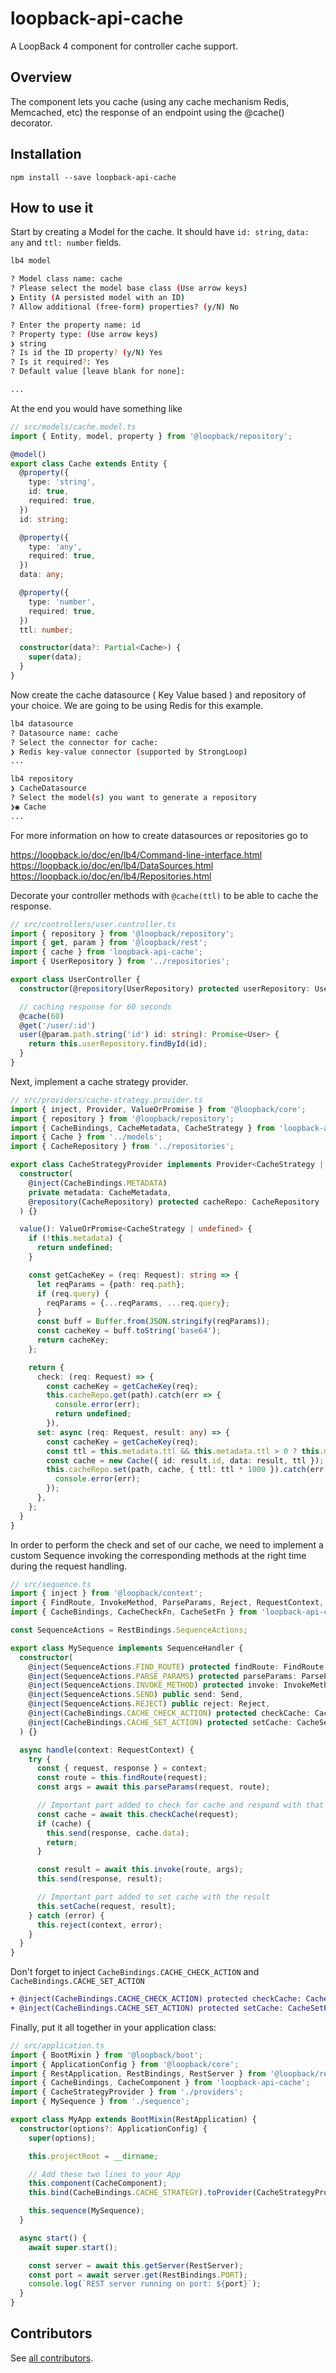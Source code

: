 # loopback-api-cache

A LoopBack 4 component for controller cache support.

## Overview

The component lets you cache (using any cache mechanism Redis, Memcached, etc) the response of an endpoint
using the @cache() decorator.

## Installation

```shell
npm install --save loopback-api-cache
```

## How to use it

Start by creating a Model for the cache.
It should have `id: string`, `data: any` and `ttl: number` fields.

```sh
lb4 model
```

```sh
? Model class name: cache
? Please select the model base class (Use arrow keys)
❯ Entity (A persisted model with an ID) 
? Allow additional (free-form) properties? (y/N) No

? Enter the property name: id
? Property type: (Use arrow keys)
❯ string 
? Is id the ID property? (y/N) Yes
? Is it required?: Yes
? Default value [leave blank for none]: 

...
```

At the end you would have something like

```ts
// src/models/cache.model.ts
import { Entity, model, property } from '@loopback/repository';

@model()
export class Cache extends Entity {
  @property({
    type: 'string',
    id: true,
    required: true,
  })
  id: string;

  @property({
    type: 'any',
    required: true,
  })
  data: any;

  @property({
    type: 'number',
    required: true,
  })
  ttl: number;

  constructor(data?: Partial<Cache>) {
    super(data);
  }
}
```

Now create the cache datasource ( Key Value based ) and repository of your choice.
We are going to be using Redis for this example.

```sh
lb4 datasource
? Datasource name: cache
? Select the connector for cache: 
❯ Redis key-value connector (supported by StrongLoop) 
...
```

```sh
lb4 repository
❯ CacheDatasource 
? Select the model(s) you want to generate a repository 
❯◉ Cache
...
```
For more information on how to create datasources or repositories go to

https://loopback.io/doc/en/lb4/Command-line-interface.html
https://loopback.io/doc/en/lb4/DataSources.html
https://loopback.io/doc/en/lb4/Repositories.html


Decorate your controller methods with `@cache(ttl)` to be able to cache the response.

```ts
// src/controllers/user.controller.ts
import { repository } from '@loopback/repository';
import { get, param } from '@loopback/rest';
import { cache } from 'loopback-api-cache';
import { UserRepository } from '../repositories';

export class UserController {
  constructor(@repository(UserRepository) protected userRepository: UserRepository) {}

  // caching response for 60 seconds
  @cache(60)
  @get('/user/:id')
  user(@param.path.string('id') id: string): Promise<User> {
    return this.userRepository.findById(id);
  }
}
```

Next, implement a cache strategy provider.

```ts
// src/providers/cache-strategy.provider.ts
import { inject, Provider, ValueOrPromise } from '@loopback/core';
import { repository } from '@loopback/repository';
import { CacheBindings, CacheMetadata, CacheStrategy } from 'loopback-api-cache';
import { Cache } from '../models';
import { CacheRepository } from '../repositories';

export class CacheStrategyProvider implements Provider<CacheStrategy | undefined> {
  constructor(
    @inject(CacheBindings.METADATA)
    private metadata: CacheMetadata,
    @repository(CacheRepository) protected cacheRepo: CacheRepository
  ) {}

  value(): ValueOrPromise<CacheStrategy | undefined> {
    if (!this.metadata) {
      return undefined;
    }

    const getCacheKey = (req: Request): string => {
      let reqParams = {path: req.path};
      if (req.query) {
        reqParams = {...reqParams, ...req.query};
      }
      const buff = Buffer.from(JSON.stringify(reqParams));
      const cacheKey = buff.toString('base64');
      return cacheKey;
    };

    return {
      check: (req: Request) => {
        const cacheKey = getCacheKey(req);
        this.cacheRepo.get(path).catch(err => {
          console.error(err);
          return undefined;
        }),
      set: async (req: Request, result: any) => {
        const cacheKey = getCacheKey(req);
        const ttl = this.metadata.ttl && this.metadata.ttl > 0 ? this.metadata.ttl : 0;
        const cache = new Cache({ id: result.id, data: result, ttl });
        this.cacheRepo.set(path, cache, { ttl: ttl * 1000 }).catch(err => {
          console.error(err);
        });
      },
    };
  }
}
```

In order to perform the check and set of our cache, we need to implement a custom Sequence
invoking the corresponding methods at the right time during the request handling.

```ts
// src/sequence.ts
import { inject } from '@loopback/context';
import { FindRoute, InvokeMethod, ParseParams, Reject, RequestContext, RestBindings, Send, SequenceHandler } from '@loopback/rest';
import { CacheBindings, CacheCheckFn, CacheSetFn } from 'loopback-api-cache';

const SequenceActions = RestBindings.SequenceActions;

export class MySequence implements SequenceHandler {
  constructor(
    @inject(SequenceActions.FIND_ROUTE) protected findRoute: FindRoute,
    @inject(SequenceActions.PARSE_PARAMS) protected parseParams: ParseParams,
    @inject(SequenceActions.INVOKE_METHOD) protected invoke: InvokeMethod,
    @inject(SequenceActions.SEND) public send: Send,
    @inject(SequenceActions.REJECT) public reject: Reject,
    @inject(CacheBindings.CACHE_CHECK_ACTION) protected checkCache: CacheCheckFn,
    @inject(CacheBindings.CACHE_SET_ACTION) protected setCache: CacheSetFn
  ) {}

  async handle(context: RequestContext) {
    try {
      const { request, response } = context;
      const route = this.findRoute(request);
      const args = await this.parseParams(request, route);

      // Important part added to check for cache and respond with that if found
      const cache = await this.checkCache(request);
      if (cache) {
        this.send(response, cache.data);
        return;
      }

      const result = await this.invoke(route, args);
      this.send(response, result);

      // Important part added to set cache with the result
      this.setCache(request, result);
    } catch (error) {
      this.reject(context, error);
    }
  }
}
```

Don't forget to inject `CacheBindings.CACHE_CHECK_ACTION` and `CacheBindings.CACHE_SET_ACTION`

```diff
+ @inject(CacheBindings.CACHE_CHECK_ACTION) protected checkCache: CacheCheckFn,
+ @inject(CacheBindings.CACHE_SET_ACTION) protected setCache: CacheSetFn,
```


Finally, put it all together in your application class:

```ts
// src/application.ts
import { BootMixin } from '@loopback/boot';
import { ApplicationConfig } from '@loopback/core';
import { RestApplication, RestBindings, RestServer } from '@loopback/rest';
import { CacheBindings, CacheComponent } from 'loopback-api-cache';
import { CacheStrategyProvider } from './providers';
import { MySequence } from './sequence';

export class MyApp extends BootMixin(RestApplication) {
  constructor(options?: ApplicationConfig) {
    super(options);

    this.projectRoot = __dirname;

    // Add these two lines to your App
    this.component(CacheComponent);
    this.bind(CacheBindings.CACHE_STRATEGY).toProvider(CacheStrategyProvider);

    this.sequence(MySequence);
  }

  async start() {
    await super.start();

    const server = await this.getServer(RestServer);
    const port = await server.get(RestBindings.PORT);
    console.log(`REST server running on port: ${port}`);
  }
}
```


## Contributors

See
[all contributors](https://github.com/alfonsocj/loopback-api-cache/graphs/contributors).
